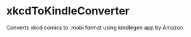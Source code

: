 xkcdToKindleConverter
=====================

Converts xkcd comics to .mobi format using kindlegen app by Amazon.
